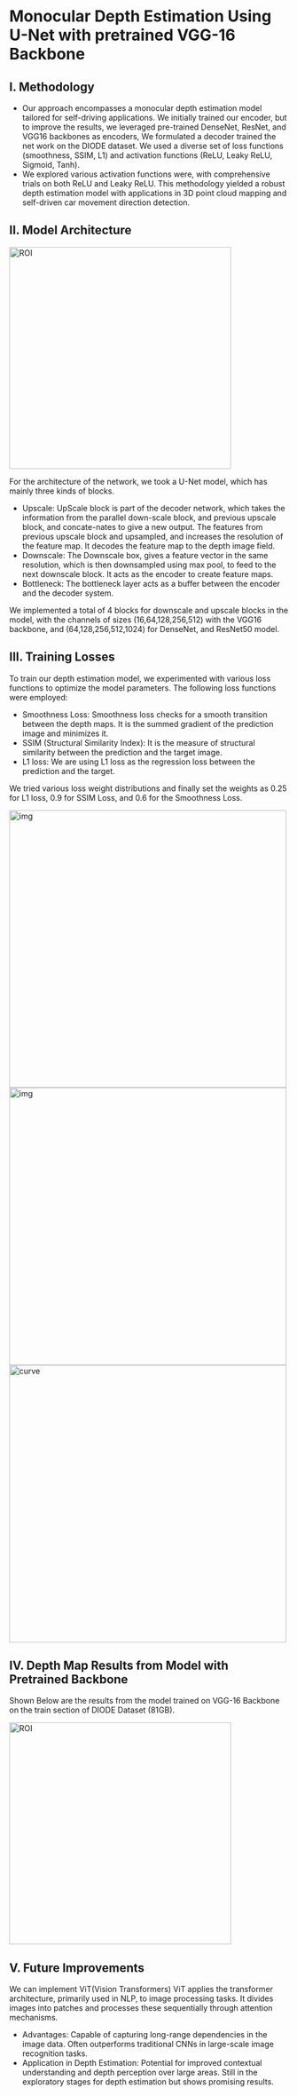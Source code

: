# Monocular Depth Estimation Using U-Net with pretrained VGG-16 Backbone

## I. Methodology
- Our approach encompasses a monocular depth estimation model tailored for self-driving applications. We initially trained our encoder, but to improve the results, we leveraged pre-trained DenseNet, ResNet, and VGG16 backbones as encoders, We formulated a decoder trained the net work on the DIODE dataset. We used a diverse set of loss functions (smoothness, SSIM, L1) and activation functions (ReLU, Leaky ReLU, Sigmoid, Tanh).
- We explored various activation functions were, with comprehensive trials on both ReLU and Leaky ReLU. This methodology yielded a robust depth estimation model with applications in 3D point cloud mapping and self-driven car movement direction detection.

## II. Model Architecture

 <p float="left">
<img src= "https://github.com/raj-anadkat/UNet-Monocular-Depth-Estimation/assets/109377585/8f4f4e8b-dadb-4c32-8cc9-a605fc3d6c5f"alt="ROI" width="400"/>
 </p>
 
For the architecture of the network, we took a U-Net model, which has mainly three kinds of blocks.

- Upscale: UpScale block is part of the decoder network, which takes the information from the parallel down-scale block, and previous upscale block, and concate-nates to give a new output. The features from previous upscale block and upsampled, and increases the resolution of the feature map. It decodes the feature map to the depth image field.
- Downscale: The Downscale box, gives a feature vector in the same resolution, which is then downsampled using max pool, to feed to the next downscale block. It acts as the encoder to create feature maps.
- Bottleneck: The bottleneck layer acts as a buffer between the encoder and the decoder system.
  
We implemented a total of 4 blocks for downscale and upscale blocks in the model, with the channels of sizes (16,64,128,256,512) with the VGG16 backbone, and (64,128,256,512,1024) for DenseNet, and ResNet50 model.


## III. Training Losses
To train our depth estimation model, we experimented with various loss functions to optimize the model parameters. The following loss functions were employed:

- Smoothness Loss: Smoothness loss checks for a smooth transition between the depth maps. It is the summed gradient of the prediction image and minimizes it.
- SSIM (Structural Similarity Index): It is the measure of structural similarity between the prediction and the target image.
- L1 loss: We are using L1 loss as the regression loss between the prediction and the target.
  
We tried various loss weight distributions and finally set the weights as 0.25 for L1 loss, 0.9 for SSIM Loss, and 0.6 for the Smoothness Loss.

<p float="left">
  <img src="https://github.com/raj-anadkat/UNet-Monocular-Depth-Estimation/assets/109377585/3abdf060-78f7-489d-b08d-1b5e005ab629" alt="img" width="500"/>
  <img src="https://github.com/raj-anadkat/UNet-Monocular-Depth-Estimation/assets/109377585/4956ea6c-0dc0-4f87-bc8f-63712c39edba"alt="img" width="500"/>
  <img src="https://github.com/raj-anadkat/UNet-Monocular-Depth-Estimation/assets/109377585/57a6fa77-68b0-4e68-8707-09e19b4a5f31" alt="curve" width="500"/>
</p>


## IV. Depth Map Results from Model with Pretrained Backbone
Shown Below are the results from the model trained on VGG-16 Backbone on the train section of DIODE Dataset (81GB).

 <p float="left">
<img src= "https://github.com/raj-anadkat/UNet-Monocular-Depth-Estimation/assets/109377585/29b77ca9-9bdc-450f-b739-36d875c37f31"alt="ROI" width="400"/>
 </p>


## V. Future Improvements
We can implement ViT(Vision Transformers) ViT applies the transformer architecture, primarily used in NLP, to image processing tasks. It divides images into patches and processes these sequentially through attention mechanisms.
- Advantages: Capable of capturing long-range dependencies in the image data. Often outperforms traditional CNNs in large-scale image recognition tasks.
- Application in Depth Estimation: Potential for improved contextual understanding and depth perception over large areas. Still in the exploratory stages for depth estimation but shows promising results.
